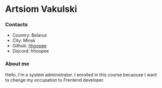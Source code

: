 # Artsiom Vakulski

### Contacts
* Country: Belarus
* City: Minsk
* Github: [hhoopee](https://github.com/hhoopee)
* Discord: hhoopee

### About me
Hello, I'm a system administrator. I enrolled in this course becaouse I want to change my occupation to Frentend developer.